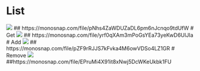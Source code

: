 # List
<img src="https://monosnap.com/image/pNhs4ZaWDUZaDL6pm6nJcnqo9tdUfW"/>
## https://monosnap.com/file/pNhs4ZaWDUZaDL6pm6nJcnqo9tdUfW
# Get
<img src="https://monosnap.com/image/yrf0qXAm3mPoGsYEa73yeKwD6UlJIa"/>
## https://monosnap.com/file/yrf0qXAm3mPoGsYEa73yeKwD6UlJIa
# Add
<img src="https://monosnap.com/image/pZF9rRJJS7kFvka4M6owVDSo4LZ1GR"/>
## https://monosnap.com/file/pZF9rRJJS7kFvka4M6owVDSo4LZ1GR
# Remove
<img src="https://monosnap.com/image/EPruMi4X91it8xNwj5DcWKeUkbk1FU"/>
##https://monosnap.com/file/EPruMi4X91it8xNwj5DcWKeUkbk1FU
